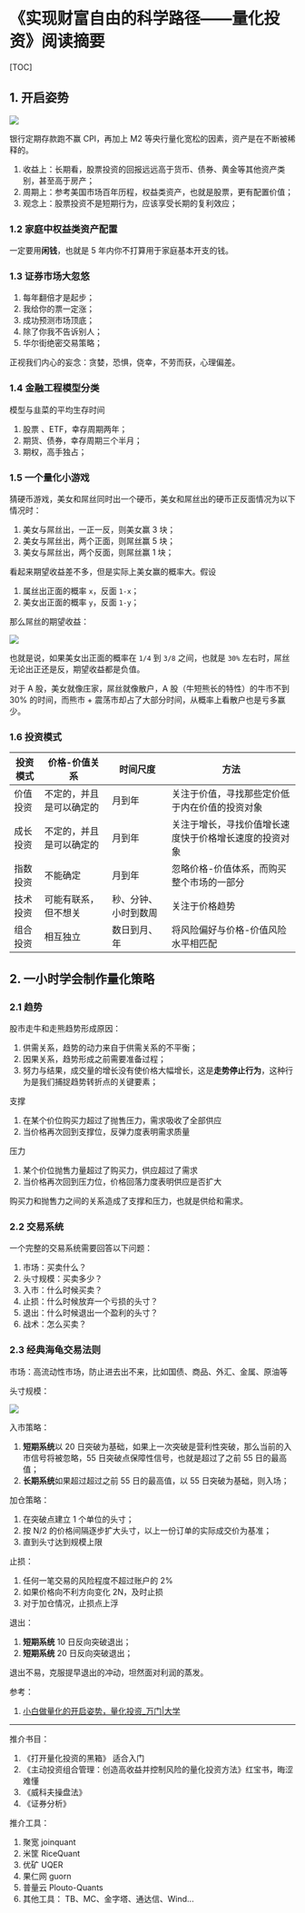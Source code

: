 # 《实现财富自由的科学路径——量化投资》阅读摘要

[TOC]

## 1. 开启姿势

![](https://raw.githubusercontent.com/SHERlocked93/pic/env/2019/B2E3DC11-F43C-44D3-B8DA-60A82576E0B3.png)

银行定期存款跑不赢 CPI，再加上 M2 等央行量化宽松的因素，资产是在不断被稀释的。

1. 收益上：长期看，股票投资的回报远远高于货币、债券、黄金等其他资产类别，甚至高于房产；
2. 周期上：参考美国市场百年历程，权益类资产，也就是股票，更有配置价值；
3. 观念上：股票投资不是短期行为，应该享受长期的复利效应；

### 1.2 家庭中权益类资产配置

一定要用**闲钱**，也就是 5 年内你不打算用于家庭基本开支的钱。

### 1.3 证券市场大忽悠

1. 每年翻倍才是起步；
2. 我给你的票一定涨；
3. 成功预测市场顶底；
4. 除了你我不告诉别人；
5. 华尔街绝密交易策略；

正视我们内心的妄念：贪婪，恐惧，侥幸，不劳而获，心理偏差。

### 1.4 金融工程模型分类

模型与韭菜的平均生存时间

1. 股票 、ETF，幸存周期两年；
2. 期货、债券，幸存周期三个半月；
3. 期权，高手独占；

### 1.5 一个量化小游戏

猜硬币游戏，美女和屌丝同时出一个硬币，美女和屌丝出的硬币正反面情况为以下情况时：

1. 美女与屌丝出，一正一反，则美女赢 3 块；
2. 美女与屌丝出，两个正面，则屌丝赢 5 块；
3. 美女与屌丝出，两个反面，则屌丝赢 1 块；

看起来期望收益差不多，但是实际上美女赢的概率大。假设

1. 属丝出正面的概率 `x`，反面 `1-x`；
2. 美女出正面的概率 `y`，反面 `1-y`；

那么屌丝的期望收益：

![](https://raw.githubusercontent.com/SHERlocked93/pic/env/2019/20200226141307.png)

也就是说，如果美女出正面的概率在 `1/4` 到 `3/8` 之间，也就是 `30%` 左右时，屌丝无论出正还是反，期望收益都是负值。

对于 A 股，美女就像庄家，屌丝就像散户，A 股（牛短熊长的特性）的牛市不到 30% 的时间，而熊市 + 震荡市却占了大部分时间，从概率上看散户也是亏多赢少。

### 1.6 投资模式

| 投资模式 | 价格-价值关系            | 时间尺度             | 方法                                                   |
| -------- | ------------------------ | -------------------- | ------------------------------------------------------ |
| 价值投资 | 不定的，并且是可以确定的 | 月到年               | 关注于价值，寻找那些定价低于内在价值的投资对象         |
| 成长投资 | 不定的，并且是可以确定的 | 月到年               | 关注于增长，寻找价值增长速度快于价格增长速度的投资对象 |
| 指数投资 | 不能确定                 | 月到年               | 忽略价格-价值体系，而购买整个市场的一部分              |
| 技术投资 | 可能有联系，但不想关     | 秒、分钟、小时到数周 | 关注于价格趋势                                         |
| 组合投资 | 相互独立                 | 数日到月、年         | 将风险偏好与价格-价值风险水平相匹配                    |

## 2. 一小时学会制作量化策略

### 2.1 趋势

股市走牛和走熊趋势形成原因：

1. 供需关系，趋势的动力来自于供需关系的不平衡；
2. 因果关系，趋势形成之前需要准备过程；
3. 努力与结果，成交量的增长没有使价格大幅增长，这是**走势停止行为**，这种行为是我们捕捉趋势转折点的关键要素；

支撑

1. 在某个价位购买力超过了抛售压力，需求吸收了全部供应
2. 当价格再次回到支撑位，反弹力度表明需求质量

压力

1. 某个价位抛售力量超过了购买力，供应超过了需求
2. 当价格再次回到压力位，价格回落力度表明供应是否扩大

购买力和抛售力之间的关系造成了支撑和压力，也就是供给和需求。

### 2.2 交易系统

一个完整的交易系统需要回答以下问题：

1. 市场：买卖什么？
2. 头寸规模：买卖多少？
3. 入市：什么时候买卖？
4. 止损：什么时候放弃一个亏损的头寸？
5. 退出：什么时候退出一个盈利的头寸？
6. 战术：怎么买卖？

### 2.3 经典海龟交易法则

市场：高流动性市场，防止进去出不来，比如国债、商品、外汇、金属、原油等

头寸规模：

![](https://raw.githubusercontent.com/SHERlocked93/pic/env/2019/20200226154847.png)

入市策略：

1. **短期系统**以 20 日突破为基础，如果上一次突破是营利性突破，那么当前的入市信号将被忽略，55 日突破点保障性信号，也就是超过了之前 55 日的最高值；
2. **长期系统**如果超过超过之前 55 日的最高值，以 55  日突破为基础，则入场；

加仓策略：

1. 在突破点建立 1 个单位的头寸；
2. 按 N/2 的价格间隔逐步扩大头寸，以上一份订单的实际成交价为基准；
3. 直到头寸达到规模上限

止损：

1. 任何一笔交易的风险程度不超过账户的 2%
2. 如果价格向不利方向变化 2N，及时止损
3. 对于加仓情况，止损点上浮

退出：

1. **短期系统** 10 日反向突破退出；
2. **短期系统** 20 日反向突破退出；

退出不易，克服提早退出的冲动，坦然面对利润的蒸发。



参考：

1. [小白做量化的开启姿势，量化投资\_万门\|大学](https://www.wanmen.org/courses/5ae2c70736a3026ea40860f6/lectures/5b231d3b588a0a1c7ccf009f)

---

推介书目：

1. 《打开量化投资的黑箱》 适合入门
2. 《主动投资组合管理：创造高收益并控制风险的量化投资方法》红宝书，晦涩难懂
3. 《威科夫操盘法》
4. 《证券分析》

推介工具：

1. 聚宽 joinquant
2. 米筐 RiceQuant
3. 优矿 UQER
4. 果仁网 guorn
5. 普量云 Plouto-Quants
6. 其他工具： TB、MC、金字塔、通达信、Wind...



